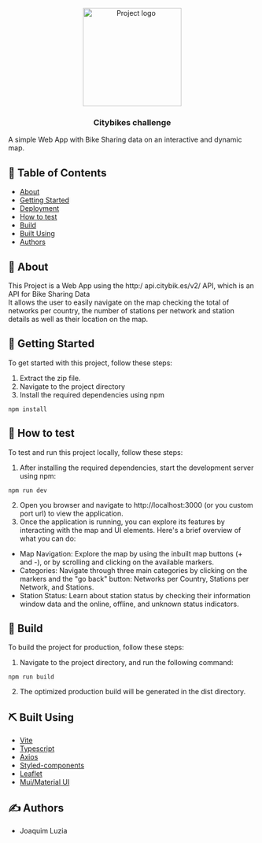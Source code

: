 <p align="center">
 <img width=200px height=200px src="https://i.ibb.co/6bWHNxP/bicycle.png" alt="Project logo">
</p>

<h3 align="center">Citybikes challenge</h3>

A simple Web App with Bike Sharing data on an interactive and dynamic map.

## 📝 Table of Contents

- [About](#about)
- [Getting Started](#getting_started)
- [Deployment](#deployment)
- [How to test](#test)
- [Build](#build)
- [Built Using](#built_using)
- [Authors](#authors)

## 🧐 About <a name = "about"></a>

This Project is a Web App using the http:/ api.citybik.es/v2/ API, which is an API for Bike Sharing Data <br>
It allows the user to easily navigate on the map checking the total of networks per country, the number of stations per network and station details as well as their location on the map.

## 🏁 Getting Started <a name = "getting_started"></a>

To get started with this project, follow these steps:
1. Extract the zip file.
2. Navigate to the project directory
3. Install the required dependencies using npm

```
npm install
```


## 🎈 How to test <a name="test"></a>

To test and run this project locally, follow these steps:
1. After installing the required dependencies, start the development server using npm:

```
npm run dev
```
2. Open you browser and navigate to http://localhost:3000 (or you custom port url) to view the application.
3. Once the application is running, you can explore its features by interacting with the map and UI elements. Here's a brief overview of what you can do:
   
- Map Navigation: Explore the map by using the inbuilt map buttons (+ and -), or by scrolling and clicking on the available markers.
- Categories: Navigate through three main categories by clicking on the markers and the "go back" button: Networks per Country, Stations per Network, and Stations.
- Station Status: Learn about station status by checking their information window data and the online, offline, and unknown status indicators.

## 🚀 Build <a name = "build"></a>

To build the project for production, follow these steps:
1. Navigate to the project directory, and run the following command:
```
npm run build
```
2. The optimized production build will be generated in the dist directory.

## ⛏️ Built Using <a name = "built_using"></a>

- [Vite](https://vitejs.dev/) 
- [Typescript](https://www.typescriptlang.org/)
- [Axios](https://axios-http.com/)
- [Styled-components](https://styled-components.com/)
- [Leaflet](https://leafletjs.com/)
- [Mui/Material UI](https://mui.com/material-ui/)

## ✍️ Authors <a name = "authors"></a>

- Joaquim Luzia
